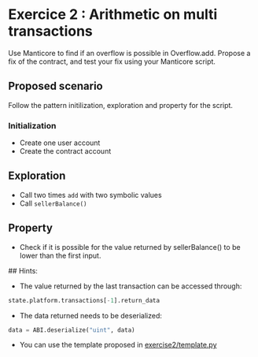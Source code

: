 # Exercice 2 : Arithmetic on multi transactions

Use Manticore to find if an overflow is possible in Overflow.add. Propose a fix of the contract, and test your fix using your Manticore script.

## Proposed scenario

Follow the pattern initilization, exploration and property for the script.

### Initialization

- Create one user account
- Create the contract account

## Exploration

- Call two times `add` with two symbolic values
- Call `sellerBalance()`

## Property

- Check if it is possible for the value returned by sellerBalance() to be lower than the first input.

## Hints:

- The value returned by the last transaction can be accessed through:

```python
state.platform.transactions[-1].return_data
```

- The data returned needs to be deserialized:

```python
data = ABI.deserialize("uint", data)
```

- You can use the template proposed in [exercise2/template.py](./exercise2/template.py)


